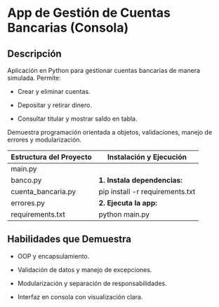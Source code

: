 # **App de Gestión de Cuentas Bancarias (Consola)**

## **Descripción**

Aplicación en Python para gestionar cuentas bancarias de manera simulada. Permite:

* Crear y eliminar cuentas.

* Depositar y retirar dinero.

* Consultar titular y mostrar saldo en tabla.

Demuestra programación orientada a objetos, validaciones, manejo de errores y modularización.


| **Estructura del Proyecto**        | **Instalación y Ejecución**        |
|------------------------------------|------------------------------------|
| main.py                            |                                    |
| banco.py                           | **1. Instala dependencias:**       |
| cuenta_bancaria.py                 | pip install -r requirements.txt    |
| errores.py                         | **2. Ejecuta la app:**             |
| requirements.txt                   | python main.py                     |

## **Habilidades que Demuestra**

* OOP y encapsulamiento.

* Validación de datos y manejo de excepciones.

* Modularización y separación de responsabilidades.

* Interfaz en consola con visualización clara.
